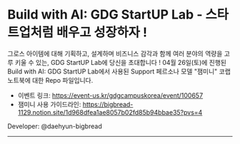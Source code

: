 # Build with AI: GDG StartUP Lab - 스타트업처럼 배우고 성장하자 !

그로스 아이템에 대해 기획하고, 설계하며 비즈니스 감각과 함께 여러 분야의 역량을 고루 키울 수 있는, GDG StartUP Lab에 당신을 초대합니다 !
04월 26일(토)에 진행된 Build with AI: GDG StartUP Lab에서 사용된 Support 페르소나 모델 "잼미니" 코랩 노트북에 대한 Repo 파일입니다.

- 이벤트 링크: https://event-us.kr/gdgcampuskorea/event/100657
- 잼미니 사용 가이드라인: https://bigbread-1129.notion.site/1d968dfea1ae8057b02fd85b94bbae35?pvs=4

Developer: @daehyun-bigbread

---

